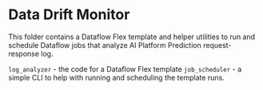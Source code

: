 # Data Drift Monitor

This folder contains a Dataflow Flex template and helper utilities to run and schedule Dataflow jobs that analyze AI Platform Prediction request-response log.

`log_analyzer` - the code for a Dataflow Flex template
`job_scheduler` - a simple CLI to help with running and scheduling the template runs.

